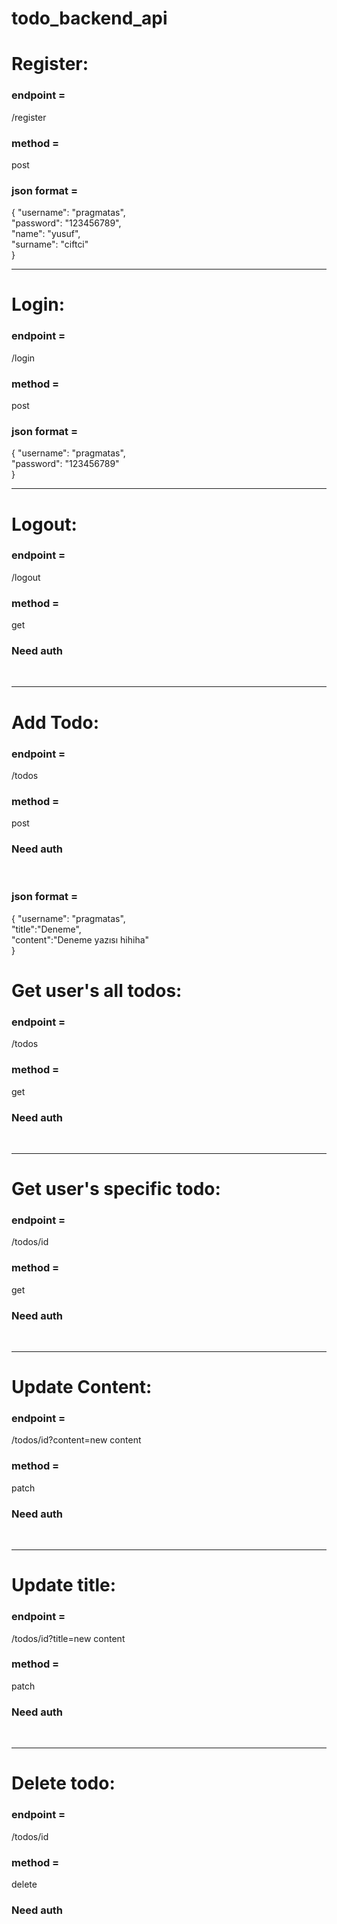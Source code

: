 # todo_backend_api
<h1>Register:</h1>
<h3>endpoint =</h3> /register <br>
<h3>method =</h3> post <br>
<h3>json format =</h3> {
   "username": "pragmatas", <br>
   "password": "123456789",<br>
   "name": "yusuf",<br>
   "surname": "ciftci"<br>
}<br>

<hr>

<h1>Login:</h1>
<h3>endpoint = </h3>/login <br>
<h3>method =</h3> post <br>
<h3>json format =</h3> {
    "username": "pragmatas",<br>
    "password": "123456789"<br>
}<br>

<hr>

<h1>Logout:</h1>
<h3>endpoint = </h3>/logout<br>
<h3>method =</h3> get <br>
<h3>Need auth</h3> <br>

<hr>

<h1>Add Todo:</h1>
<h3>endpoint = </h3>/todos<br>
<h3>method =</h3> post <br>
<h3>Need auth</h3> <br>
<h3>json format =</h3>{
    "username": "pragmatas",<br>
    "title":"Deneme",<br>
    "content":"Deneme yazısı hihiha"<br>
}

<h1>Get user's all todos:</h1>
<h3>endpoint = </h3>/todos<br>
<h3>method =</h3> get <br>
<h3>Need auth</h3> <br>

<hr>

<h1>Get user's specific todo:</h1>
<h3>endpoint = </h3>/todos/id<br>
<h3>method =</h3> get <br>
<h3>Need auth</h3> <br>

<hr>

<h1>Update Content:</h1>
<h3>endpoint = </h3>/todos/id?content=new content<br>
<h3>method =</h3> patch <br>
<h3>Need auth</h3> <br>

<hr>

<h1>Update title:</h1>
<h3>endpoint = </h3>/todos/id?title=new content<br>
<h3>method =</h3> patch <br>
<h3>Need auth</h3> <br>

<hr>

<h1>Delete todo:</h1>
<h3>endpoint = </h3>/todos/id<br>
<h3>method =</h3> delete <br>
<h3>Need auth</h3> <br>
